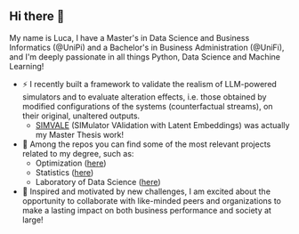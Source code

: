 ## Hi there 👋

My name is Luca, I have a Master's in Data Science and Business Informatics (@UniPi) and a Bachelor's in Business Administration (@UniFi), and I'm deeply passionate in all things Python, Data Science and Machine Learning!

- ⚡ I recently built a framework to validate the realism of LLM-powered simulators and to evaluate alteration effects, i.e. those obtained by modified configurations of the systems (counterfactual streams), on their original, unaltered outputs.
  - [SIMVALE](https://github.com/lcodagiorgio/SIMVALE) (SIMulator VAlidation with Latent Embeddings) was actually my Master Thesis work!
- 🌱 Among the repos you can find some of the most relevant projects related to my degree, such as:
  - Optimization ([here](https://github.com/lcodagiorgio/ODS_project-repo))
  - Statistics ([here](https://github.com/lcodagiorgio/SDS_project-repo))
  - Laboratory of Data Science ([here](https://github.com/lcodagiorgio/LDS_project-repo))
- 👯 Inspired and motivated by new challenges, I am excited about the opportunity to collaborate with like-minded peers and organizations to make a lasting impact on both business performance and society at large!

<!--
**lcodagiorgio/lcodagiorgio** is a ✨ _special_ ✨ repository because its `README.md` (this file) appears on your GitHub profile.

Here are some ideas to get you started:

- 🔭 I’m currently working on ...
- 🌱 I’m currently learning ...
- 👯 I’m looking to collaborate on ...
- 🤔 I’m looking for help with ...
- 💬 Ask me about ...
- 📫 How to reach me: ...
- 😄 Pronouns: ...
- ⚡ Fun fact: ...
-->

